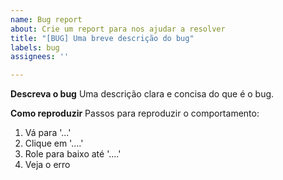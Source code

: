 ```yaml
---
name: Bug report
about: Crie um report para nos ajudar a resolver
title: "[BUG] Uma breve descrição do bug"
labels: bug
assignees: ''

---
```


**Descreva o bug**
Uma descrição clara e concisa do que é o bug.

**Como reproduzir**
Passos para reproduzir o comportamento:
1. Vá para '...'
2. Clique em '....'
3. Role para baixo até '....'
4. Veja o erro
